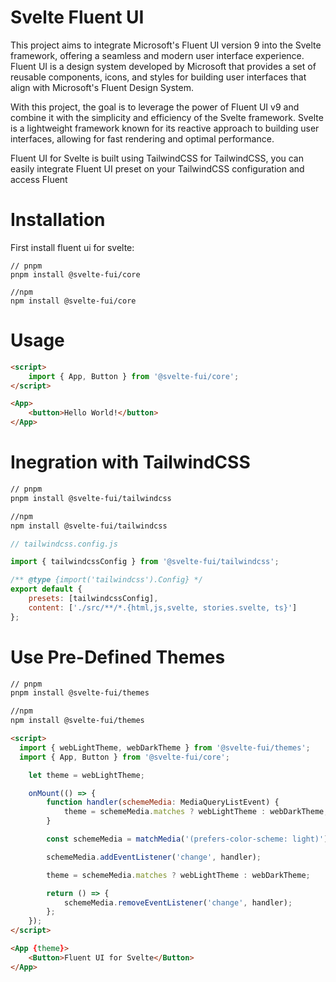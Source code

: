 # Svelte Fluent UI

This project aims to integrate Microsoft's Fluent UI version 9 into the Svelte framework, offering a seamless and modern user interface experience. Fluent UI is a design system developed by Microsoft that provides a set of reusable components, icons, and styles for building user interfaces that align with Microsoft's Fluent Design System.

With this project, the goal is to leverage the power of Fluent UI v9 and combine it with the simplicity and efficiency of the Svelte framework. Svelte is a lightweight framework known for its reactive approach to building user interfaces, allowing for fast rendering and optimal performance.

Fluent UI for Svelte is built using TailwindCSS for TailwindCSS, you can easily integrate Fluent UI preset on your TailwindCSS configuration and access Fluent

# Installation

First install fluent ui for svelte:

```shell
// pnpm
pnpm install @svelte-fui/core

//npm
npm install @svelte-fui/core
```

# Usage

```html
<script>
	import { App, Button } from '@svelte-fui/core';
</script>

<App>
	<button>Hello World!</button>
</App>
```

# Inegration with TailwindCSS 


```bash
// pnpm
pnpm install @svelte-fui/tailwindcss

//npm
npm install @svelte-fui/tailwindcss
```

```js
// tailwindcss.config.js

import { tailwindcssConfig } from '@svelte-fui/tailwindcss';

/** @type {import('tailwindcss').Config} */
export default {
	presets: [tailwindcssConfig],
	content: ['./src/**/*.{html,js,svelte, stories.svelte, ts}']
};
```

# Use Pre-Defined Themes

```bash
// pnpm
pnpm install @svelte-fui/themes

//npm
npm install @svelte-fui/themes
```
```html
<script>
  import { webLightTheme, webDarkTheme } from '@svelte-fui/themes';
  import { App, Button } from '@svelte-fui/core';

	let theme = webLightTheme;

	onMount(() => {
		function handler(schemeMedia: MediaQueryListEvent) {
			theme = schemeMedia.matches ? webLightTheme : webDarkTheme;
		}

		const schemeMedia = matchMedia('(prefers-color-scheme: light)');

		schemeMedia.addEventListener('change', handler);

		theme = schemeMedia.matches ? webLightTheme : webDarkTheme;

		return () => {
			schemeMedia.removeEventListener('change', handler);
		};
	});
</script>

<App {theme}>
	<Button>Fluent UI for Svelte</Button>
</App>
```
